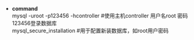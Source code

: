+ **command**  
mysql -uroot -p123456 -hcontroller #使用主机controller 用户名root 密码123456登录数据库  
mysql_secure_installation  #用于配置新装数据库，如root用户密码  
